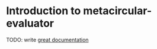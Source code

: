 # Introduction to metacircular-evaluator

TODO: write [great documentation](http://jacobian.org/writing/what-to-write/)
